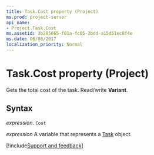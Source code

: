 ```yaml
---
title: Task.Cost property (Project)
ms.prod: project-server
api_name:
- Project.Task.Cost
ms.assetid: 3b285665-f01a-fc05-2bdd-a15d51ec8f4e
ms.date: 06/08/2017
localization_priority: Normal
---
```



# Task.Cost property (Project)

Gets the total cost of the task. Read/write  **Variant**.


## Syntax

_expression_. `Cost`

_expression_ A variable that represents a [Task](./Project.Task.md) object.

[!include[Support and feedback](~/includes/feedback-boilerplate.md)]